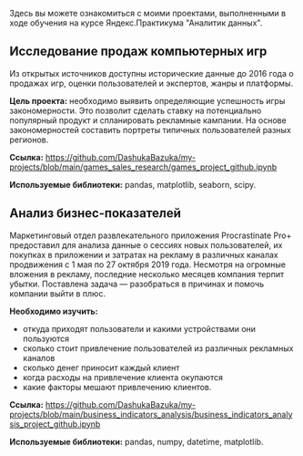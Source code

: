Здесь вы можете ознакомиться с моими проектами, выполненными в ходе обучения на курсе Яндекс.Практикума "Аналитик данных".

## Исследование продаж компьютерных игр

Из открытых источников доступны исторические данные до 2016 года о продажах игр, оценки пользователей и экспертов, жанры и платформы.

**Цель проекта:** необходимо выявить определяющие успешность игры закономерности. Это позволит сделать ставку на потенциально популярный продукт и спланировать рекламные кампании. На основе закономерностей составить портреты типичных пользователей разных регионов.

**Ссылка:** https://github.com/DashukaBazuka/my-projects/blob/main/games_sales_research/games_project_github.ipynb

**Используемые библиотеки:** pandas, matplotlib, seaborn, scipy.

## Анализ бизнес-показателей

Маркетинговый отдел развлекательного приложения Procrastinate Pro+ предоставил для анализа данные о сессиях новых пользователей, их покупках в приложении и затратах на рекламу в различных каналах продвижения с 1 мая по 27 октября 2019 года. Несмотря на огромные вложения в рекламу, последние несколько месяцев компания терпит убытки. Поставлена задача — разобраться в причинах и помочь компании выйти в плюс.

**Необходимо изучить:**
- откуда приходят пользователи и какими устройствами они пользуются
- сколько стоит привлечение пользователей из различных рекламных каналов
- сколько денег приносит каждый клиент
- когда расходы на привлечение клиента окупаются
- какие факторы мешают привлечению клиентов.

**Ссылка:** https://github.com/DashukaBazuka/my-projects/blob/main/business_indicators_analysis/business_indicators_analysis_project_github.ipynb

**Используемые библиотеки:** pandas, numpy, datetime, matplotlib.
